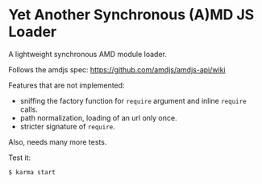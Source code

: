 # Yet Another Synchronous (A)MD JS Loader

A lightweight synchronous AMD module loader.

Follows the amdjs spec: https://github.com/amdjs/amdjs-api/wiki

Features that are not implemented:

* sniffing the factory function for `require` argument and inline `require` calls.
* path normalization, loading of an url only once.
* stricter signature of `require`.

Also, needs many more tests.

Test it:

```bash
$ karma start
```